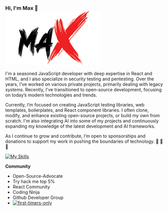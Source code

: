 ### Hi, I'm Max 👋                   <img src="images/maxwell.png" style="margin-right: 100px;" alt="Maxwell image">

I'm a seasoned JavaScript developer with deep expertise in React and HTML, and I also specialize in security testing and pentesting. Over the years, I've worked on various private projects, primarily dealing with legacy systems. Recently, I've transitioned to open-source development, focusing on today’s modern technologies and trends.

Currently, I’m focused on creating JavaScript testing libraries, web templates, boilerplates, and React component libraries. I often clone, modify, and enhance existing open-source projects, or build my own from scratch. I'm also integrating AI into some of my projects and continuously expanding my knowledge of the latest development and AI frameworks.

As I continue to grow and contribute, I’m open to sponsorships and donations to support my work in pushing the boundaries of technology.
👋
👋
👋


[![My Skills](https://skillicons.dev/icons?i=html,css,js,react,nextjs,bootstrap,vercel,materialui,netlify,tailwind,ai,ps,cloudflare,bash,codepen,gulp,vscode,discord,twitter,github&perline=20)](https://skillicons.dev)

**Community**
- Open-Source-Advocate
- Try hack me top 5%
- React Community
- Coding Ninja
- Github Developer Group
- [![first-timers-only](https://img.shields.io/badge/first--timers--friendly-blue.svg?style=flat-square)](https://www.firsttimersonly.com/)

  




